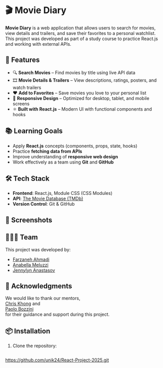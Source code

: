 # 🎬 Movie Diary

**Movie Diary** is a web application that allows users to search for movies, view details and trailers, and save their favorites to a personal watchlist.  
This project was developed as part of a study course to practice React.js and working with external APIs.

## 🚀 Features

- 🔍 **Search Movies** – Find movies by title using live API data
- 🎞 **Movie Details & Trailers** – View descriptions, ratings, posters, and watch trailers
- ❤️ **Add to Favorites** – Save movies you love to your personal list
- 📱 **Responsive Design** – Optimized for desktop, tablet, and mobile screens
- ⚛️ **Built with React.js** – Modern UI with functional components and hooks

## 📚 Learning Goals

- Apply **React.js** concepts (components, props, state, hooks)
- Practice **fetching data from APIs**
- Improve understanding of **responsive web design**
- Work effectively as a team using **Git** and **GitHub**

## 🛠 Tech Stack

- **Frontend**:  React.js, Module CSS (CSS Modules)
- **API**: [The Movie Database (TMDb)](https://www.themoviedb.org/)
- **Version Control**: Git & GitHub

## 📸 Screenshots


## 🧑‍🤝‍🧑 Team

This project was developed by:

- [Farzaneh Ahmadi](https://github.com/FarzanehAhmadi)  
- [Anabella Meluzzi](https://github.com/AnabellaMeluzzi)  
- [Jennylyn Anastasov](https://github.com/unik24)

## 🙏 Acknowledgments

We would like to thank our mentors,  
[Chris Khong](https://github.com/chriskhongqarma) and  
[Paolo Bozzini](https://github.com/PaoloBozzini)  
for their guidance and support during this project.
## 📦 Installation

1. Clone the repository:
   ```bash
  https://github.com/unik24/React-Project-2025.git

